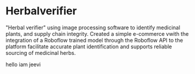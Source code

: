 # Herbalverifier
 "Herbal verifier" using image processing software to identify medicinal plants, and supply chain integrity. Created a simple e-commerce vwith the integration of a Roboflow trained model through the Roboflow API to the platform facilitate accurate plant identification and supports reliable sourcing of medicinal herbs.


hello iam jeevi